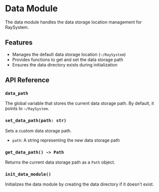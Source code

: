 # Data Module

The data module handles the data storage location management for RaySystem.

## Features

- Manages the default data storage location (`~/RaySystem`)
- Provides functions to get and set the data storage path
- Ensures the data directory exists during initialization

## API Reference

### `data_path`

The global variable that stores the current data storage path. By default, it points to `~/RaySystem`.

### `set_data_path(path: str)`

Sets a custom data storage path.

- `path`: A string representing the new data storage path

### `get_data_path() -> Path`

Returns the current data storage path as a `Path` object.

### `init_data_module()`

Initializes the data module by creating the data directory if it doesn't exist.
